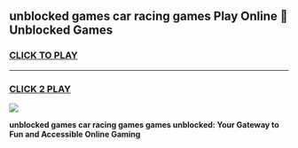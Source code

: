 
## unblocked games car racing games Play Online 👋 Unblocked Games
<h3>
<a href="https://premium.freeplayer.one?title=unblocked_games_car_racing_games&ref=19F">CLICK TO PLAY</a></h3>
<hr>

<h3>
<a href="https://premium.freeplayer.one?title=unblocked_games_car_racing_games&ref=19F">CLICK 2 PLAY</a>
  
</h3>

<a href="https://premium.freeplayer.one?title=unblocked_games_car_racing_games&ref=19F"><img src="https://clearcache.store/games.png"></a>


**unblocked games car racing games games unblocked: Your Gateway to Fun and Accessible Online Gaming**
